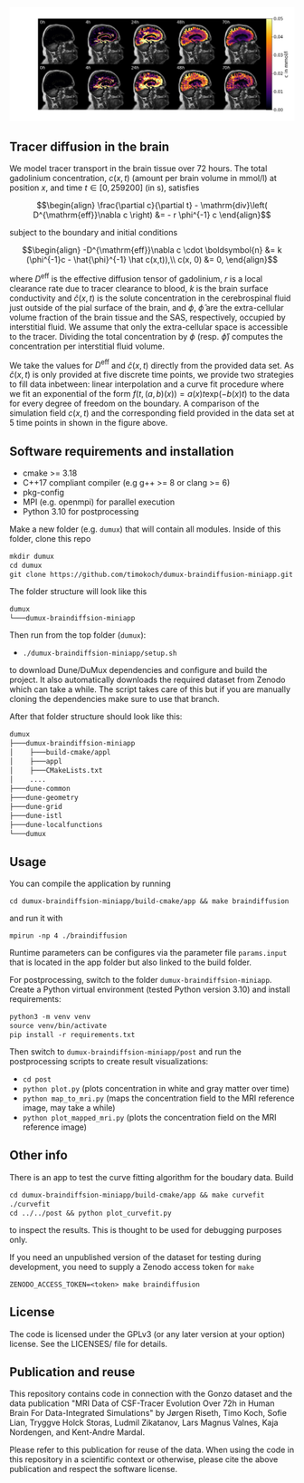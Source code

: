 ![Simulation](./doc/img/mapped_mri_small.png)

Tracer diffusion in the brain
-------------------------------

We model tracer transport in the brain tissue over 72 hours. The total gadolinium concentration, $c(x, t)$ (amount per brain volume in mmol/l) at position $x$, and time $t \in [0, 259200]$ (in s), satisfies

```math
\begin{align}
    \frac{\partial c}{\partial t} - \mathrm{div}\left( D^{\mathrm{eff}}\nabla c \right) &= - r \phi^{-1} c
\end{align}
```
subject to the boundary and initial conditions

```math
\begin{align}
    -D^{\mathrm{eff}}\nabla c \cdot \boldsymbol{n} &= k (\phi^{-1}c - \hat{\phi}^{-1} \hat c(x,t)),\\
    c(x, 0) &= 0,
\end{align}
```

where $D^\mathrm{eff}$ is the effective diffusion tensor of gadolinium, $r$ is a local clearance rate due to tracer clearance to blood, $k$ is the brain surface conductivity and $\hat c (x,t)$ is the solute concentration in the cerebrospinal fluid just outside of the pial surface of the brain, and $\phi$, $\hat{\phi}$ are the extra-cellular volume fraction of the brain tissue and the SAS, respectively, occupied by interstitial fluid. We assume that only the extra-cellular space is accessible to the tracer. Dividing the total concentration by $\phi$ (resp. $\hat{\phi}$) computes the concentration per interstitial fluid volume.

We take the values for $D^\mathrm{eff}$ and $\hat{c}(x,t)$ directly from the provided data set. As $\hat{c}(x,t)$ is only provided at five discrete time points,
we provide two strategies to fill data inbetween: linear interpolation and a curve fit procedure where we fit an exponential of the form $f(t, (a, b)(x)) = a(x) t \mathrm{exp}(-b(x)t)$ to the data for every degree of freedom on the boundary. A comparison of the simulation field $c(x,t)$ and the corresponding field provided in the data set at 5 time points in shown in the figure above.

Software requirements and installation
----------------------------------------

* cmake >= 3.18
* C++17 compliant compiler (e.g g++ >= 8 or clang >= 6)
* pkg-config
* MPI (e.g. openmpi) for parallel execution
* Python 3.10 for postprocessing

Make a new folder (e.g. `dumux`) that will contain all modules.
Inside of this folder, clone this repo

```
mkdir dumux
cd dumux
git clone https://github.com/timokoch/dumux-braindiffusion-miniapp.git
````

The folder structure will look like this

```
dumux
└───dumux-braindiffsion-miniapp
```

Then run from the top folder (`dumux`):

* `./dumux-braindiffsion-miniapp/setup.sh`

to download Dune/DuMux dependencies and configure and build the project.
It also automatically downloads the required dataset from Zenodo which can take a while.
The script takes care of this but if you are manually cloning the dependencies
make sure to use that branch.

After that folder structure should look like this:

```
dumux
├───dumux-braindiffsion-miniapp
│    ├───build-cmake/appl
│    ├───appl
│    ├───CMakeLists.txt
│    ....
├───dune-common
├───dune-geometry
├───dune-grid
├───dune-istl
├───dune-localfunctions
└───dumux
```

Usage
----------

You can compile the application by running

```
cd dumux-braindiffsion-miniapp/build-cmake/app && make braindiffusion
```

and run it with

```
mpirun -np 4 ./braindiffusion
```

Runtime parameters can be configures via the parameter file `params.input`
that is located in the app folder but also linked to the build folder.

For postprocessing, switch to the folder `dumux-braindiffsion-miniapp`.
Create a Python virtual environment (tested Python version 3.10) and install requirements:

```
python3 -m venv venv
source venv/bin/activate
pip install -r requirements.txt
```

Then switch to `dumux-braindiffsion-miniapp/post` and run the postprocessing
scripts to create result visualizations:

* `cd post`
* `python plot.py` (plots concentration in white and gray matter over time)
* `python map_to_mri.py` (maps the concentration field to the MRI reference image, may take a while)
* `python plot_mapped_mri.py` (plots the concentration field on the MRI reference image)


Other info
----------

There is an app to test the curve fitting algorithm for the boudary data. Build

```
cd dumux-braindiffsion-miniapp/build-cmake/app && make curvefit
./curvefit
cd ../../post && python plot_curvefit.py
```

to inspect the results. This is thought to be used for debugging purposes only.

If you need an unpublished version of the dataset for testing during development,
you need to supply a Zenodo access token for `make`

```
ZENODO_ACCESS_TOKEN=<token> make braindiffusion
```


License
-------

The code is licensed under the GPLv3 (or any later version at your option) license.
See the LICENSES/ file for details.


Publication and reuse
-----------------------

This repository contains code in connection with the Gonzo dataset and the data publication
"MRI Data of CSF-Tracer Evolution Over 72h in Human Brain For Data-Integrated Simulations"
by Jørgen Riseth, Timo Koch, Sofie Lian, Tryggve Holck Storas, Ludmil Zikatanov,
Lars Magnus Valnes, Kaja Nordengen, and Kent-Andre Mardal.

Please refer to this publication for reuse of the data. When using the code in this repository
in a scientific context or otherwise, please cite the above publication and respect
the software license.
